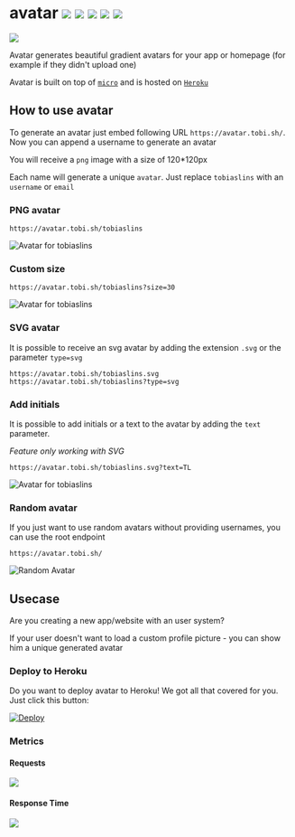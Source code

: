 # avatar ![](https://avatar.tobi.sh/avatar?size=20) ![](https://avatar.tobi.sh/1?size=20) ![](https://avatar.tobi.sh/github?size=20) ![](https://avatar.tobi.sh/love?size=20) ![](https://avatar.tobi.sh/node?size=20)
![](https://metriks.herokuapp.com/avatar/count)

Avatar generates beautiful gradient avatars for your app or homepage (for example if they didn't upload one)

Avatar is built on top of [`micro`](https://github.com/zeit/micro) and is hosted on [`Heroku`](https://heroku.com)

## How to use avatar

To generate an avatar just embed following URL `https://avatar.tobi.sh/`. Now you can append a username to generate an avatar

You will receive a `png` image with a size of 120*120px

Each name will generate a unique `avatar`. Just replace `tobiaslins` with an `username` or `email`

### PNG avatar
```
https://avatar.tobi.sh/tobiaslins
```

![Avatar for tobiaslins](https://avatar.tobi.sh/tobiaslins)

### Custom size

```
https://avatar.tobi.sh/tobiaslins?size=30
```

![Avatar for tobiaslins](https://avatar.tobi.sh/tobiaslins?size=30)

### SVG avatar
It is possible to receive an svg avatar by adding the extension `.svg` or the parameter `type=svg`

```
https://avatar.tobi.sh/tobiaslins.svg
https://avatar.tobi.sh/tobiaslins?type=svg
```

### Add initials
It is possible to add initials or a text to the avatar by adding the `text` parameter.

*Feature only working with SVG*

```
https://avatar.tobi.sh/tobiaslins.svg?text=TL
```
![Avatar for tobiaslins](https://avatar.tobi.sh/tobiaslins.svg?text=TL)

### Random avatar
If you just want to use random avatars without providing usernames, you can use the root endpoint

```
https://avatar.tobi.sh/
```
![Random Avatar](https://avatar.tobi.sh?size=50)

## Usecase
Are you creating a new app/website with an user system?

If your user doesn't want to load a custom profile picture - you can show him a unique generated avatar

### Deploy to Heroku
Do you want to deploy avatar to Heroku!
We got all that covered for you.
Just click this button:

[![Deploy](https://www.herokucdn.com/deploy/button.svg)](https://heroku.com/deploy?template=https://github.com/tobiaslins/avatar)

### Metrics

#### Requests
![](https://metriks.herokuapp.com/avatar/graphs/requests)

#### Response Time
![](https://metriks.herokuapp.com/avatar/graphs/ms)
